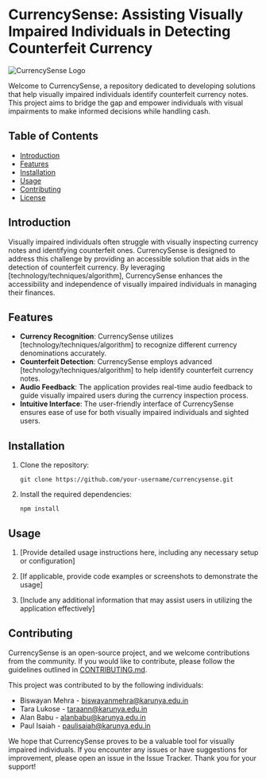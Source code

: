 # CurrencySense: Assisting Visually Impaired Individuals in Detecting Counterfeit Currency

![CurrencySense Logo](./images/currencysense-logo.png)

Welcome to CurrencySense, a repository dedicated to developing solutions that help visually impaired individuals identify counterfeit currency notes. This project aims to bridge the gap and empower individuals with visual impairments to make informed decisions while handling cash.

## Table of Contents
- [Introduction](#introduction)
- [Features](#features)
- [Installation](#installation)
- [Usage](#usage)
- [Contributing](#contributing)
- [License](#license)

## Introduction

Visually impaired individuals often struggle with visually inspecting currency notes and identifying counterfeit ones. CurrencySense is designed to address this challenge by providing an accessible solution that aids in the detection of counterfeit currency. By leveraging [technology/techniques/algorithm], CurrencySense enhances the accessibility and independence of visually impaired individuals in managing their finances.

## Features

- **Currency Recognition**: CurrencySense utilizes [technology/techniques/algorithm] to recognize different currency denominations accurately.
- **Counterfeit Detection**: CurrencySense employs advanced [technology/techniques/algorithm] to help identify counterfeit currency notes.
- **Audio Feedback**: The application provides real-time audio feedback to guide visually impaired users during the currency inspection process.
- **Intuitive Interface**: The user-friendly interface of CurrencySense ensures ease of use for both visually impaired individuals and sighted users.

## Installation

1. Clone the repository:

   ```shell
   git clone https://github.com/your-username/currencysense.git

2. Install the required dependencies:

   ```shell
   npm install

## Usage

1. [Provide detailed usage instructions here, including any necessary setup or configuration]

2. [If applicable, provide code examples or screenshots to demonstrate the usage]

3. [Include any additional information that may assist users in utilizing the application effectively]


## Contributing

CurrencySense is an open-source project, and we welcome contributions from the community. If you would like to contribute, please follow the guidelines outlined in [CONTRIBUTING.md](./CONTRIBUTING.md).

This project was contributed to by the following individuals:

- Biswayan Mehra - [biswayanmehra@karunya.edu.in](mailto:biswayanmehra@karunya.edu.in)
- Tara Lukose - [taraann@karunya.edu.in](mailto:taraann@karunya.edu.in)
- Alan Babu - [alanbabu@karunya.edu.in](mailto:alanbabu@karunya.edu.in)
- Paul Isaiah - [paulisaiah@karunya.edu.in](mailto:paulisaiah@karunya.edu.in)

We hope that CurrencySense proves to be a valuable tool for visually impaired individuals. If you encounter any issues or have suggestions for improvement, please open an issue in the Issue Tracker. Thank you for your support!
